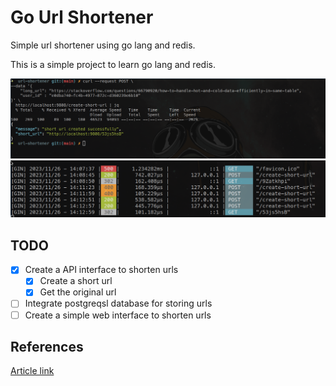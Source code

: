 # Go Url Shortener

Simple url shortener using go lang and redis.

This is a simple project to learn go lang and redis.

![](./images/curl_test.png)
![](./images/yoyo.png)

## TODO

- [x] Create a API interface to shorten urls
    - [x] Create a short url
    - [x] Get the original url
- [ ] Integrate postgreqsl database for storing urls
- [ ] Create a simple web interface to shorten urls

## References
[Article link](https://www.eddywm.com/lets-build-a-url-shortener-in-go/) 
